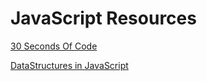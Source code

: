 # JavaScript Resources

[30 Seconds Of Code](https://github.com/Chalarangelo/30-seconds-of-code)

[DataStructures in JavaScript](https://eloquentjavascript.net/3rd_edition/04_data.html)

